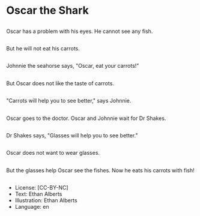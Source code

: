 # Oscar the Shark

##
Oscar has a problem
with his eyes.
He cannot see any fish.

##
But he will not eat his
carrots.

##
Johnnie the seahorse
says, "Oscar, eat your
carrots!"

##
But Oscar does not like
the taste of carrots.

##
"Carrots will help you to
see better," says
Johnnie.

##
Oscar goes to the
doctor.
Oscar and Johnnie wait
for Dr Shakes.

##
Dr Shakes says,
"Glasses will help you
to see better."

##
Oscar does not want to
wear glasses.

##
But the glasses help
Oscar see the fishes.
Now he eats his carrots
with fish!

##
* License: [CC-BY-NC]
* Text: Ethan Alberts
* Illustration: Ethan Alberts
* Language: en
